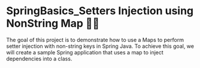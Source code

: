 # SpringBasics_Setters Injection using NonString Map 🍃✅
The goal of this project is to demonstrate how to use a Maps to perform setter injection with non-string keys in Spring Java.  To achieve this goal, we will create a sample Spring application that uses a map to inject dependencies into a class.
